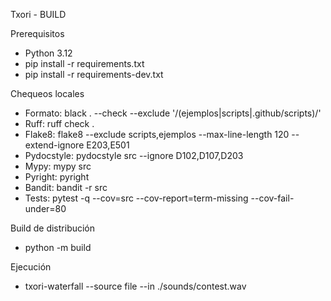 Txori - BUILD

Prerequisitos
- Python 3.12
- pip install -r requirements.txt
- pip install -r requirements-dev.txt

Chequeos locales
- Formato: black . --check --exclude '/(ejemplos|scripts|\.github/scripts)/'
- Ruff: ruff check .
- Flake8: flake8 --exclude scripts,ejemplos --max-line-length 120 --extend-ignore E203,E501
- Pydocstyle: pydocstyle src --ignore D102,D107,D203
- Mypy: mypy src
- Pyright: pyright
- Bandit: bandit -r src
- Tests: pytest -q --cov=src --cov-report=term-missing --cov-fail-under=80

Build de distribución
- python -m build

Ejecución
- txori-waterfall --source file --in ./sounds/contest.wav
